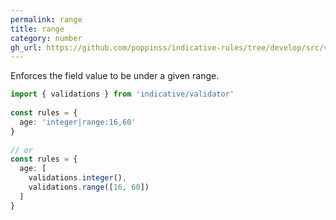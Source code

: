 ```yaml
---
permalink: range
title: range
category: number
gh_url: https://github.com/poppinss/indicative-rules/tree/develop/src/validations/number/range.ts
---
```


Enforces the field value to be under a given range.
 
```ts
import { validations } from 'indicative/validator'
 
const rules = {
  age: 'integer|range:16,60'
}
 
// or
const rules = {
  age: [
    validations.integer(),
    validations.range([16, 60])
  ]
}
```